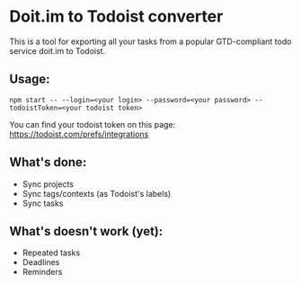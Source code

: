 # Doit.im to Todoist converter
This is a tool for exporting all your tasks from a popular GTD-compliant todo service doit.im to Todoist.

## Usage:
```
npm start -- --login=<your login> --password=<your password> --todoistToken=<your todoist token>
```
You can find your todoist token on this page: https://todoist.com/prefs/integrations

## What's done:

- Sync projects
- Sync tags/contexts (as Todoist's labels)
- Sync tasks

## What's doesn't work (yet):

- Repeated tasks
- Deadlines
- Reminders